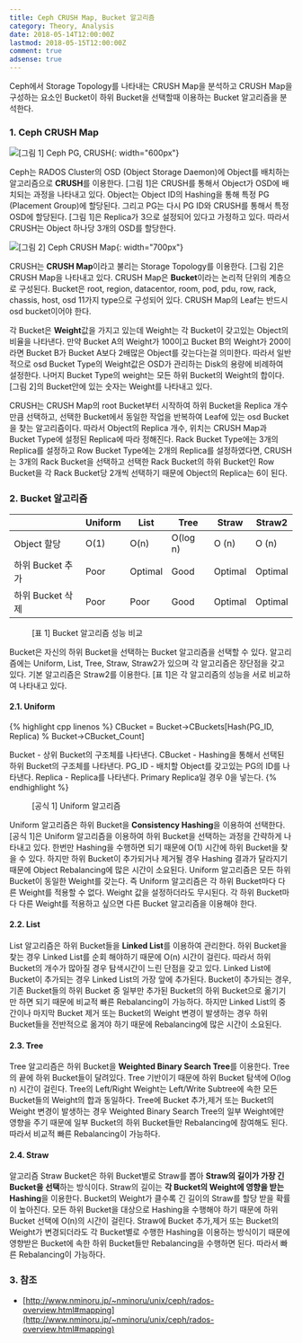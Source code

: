 ```yaml
---
title: Ceph CRUSH Map, Bucket 알고리즘
category: Theory, Analysis
date: 2018-05-14T12:00:00Z
lastmod: 2018-05-15T12:00:00Z
comment: true
adsense: true
---
```


Ceph에서 Storage Topology를 나타내는 CRUSH Map을 분석하고 CRUSH Map을 구성하는 요소인 Bucket이 하위 Bucket을 선택할때 이용하는 Bucket 알고리즘을 분석한다.

### 1. Ceph CRUSH Map

![[그림 1] Ceph PG, CRUSH]({{site.baseurl}}/images/theory_analysis/Ceph_CRUSH_Map_Bucket_Type/Ceph_PG_CRUSH.PNG){: width="600px"}

Ceph는 RADOS Cluster의 OSD (Object Storage Daemon)에 Object를 배치하는 알고리즘으로 **CRUSH**를 이용한다. [그림 1]은 CRUSH를 통해서 Object가 OSD에 배치되는 과정을 나타내고 있다. Object는 Object ID의 Hashing을 통해 특정 PG (Placement Group)에 할당된다. 그리고 PG는 다시 PG ID와 CRUSH를 통해서 특정 OSD에 할당된다. [그림 1]은 Replica가 3으로 설정되어 있다고 가정하고 있다. 따라서 CRUSH는 Object 하나당 3개의 OSD를 할당한다.

![[그림 2] Ceph CRUSH Map]({{site.baseurl}}/images/theory_analysis/Ceph_CRUSH_Map_Bucket_Type/Ceph_CRUSH_Map.PNG){: width="700px"}

CRUSH는 **CRUSH Map**이라고 불리는 Storage Topology를 이용한다. [그림 2]은 CRUSH Map을 나타내고 있다. CRUSH Map은 **Bucket**이라는 논리적 단위의 계층으로 구성된다. Bucket은 root, region, datacentor, room, pod, pdu, row, rack, chassis, host, osd 11가지 type으로 구성되어 있다. CRUSH Map의 Leaf는 반드시 osd bucket이어야 한다.

각 Bucket은 **Weight**값을 가지고 있는데 Weight는 각 Bucket이 갖고있는 Object의 비율을 나타낸다. 만약 Bucket A의 Weight가 100이고 Bucket B의 Weight가 200이라면 Bucket B가 Bucket A보다 2배많은 Object를 갖는다는걸 의미한다. 따라서 일반적으로 osd Bucket Type의 Weight값은 OSD가 관리하는 Disk의 용량에 비례하여 설정한다. 나머지 Bucket Type의 weight는 모든 하위 Bucket의 Weight의 합이다. [그림 2]의 Bucket안에 있는 숫자는 Weight를 나타내고 있다.

CRUSH는 CRUSH Map의 root Bucket부터 시작하여 하위 Bucket을 Replica 개수 만큼 선택하고, 선택한 Bucket에서 동일한 작업을 반복하여 Leaf에 있는 osd Bucket을 찾는 알고리즘이다. 따라서 Object의 Replica 개수, 위치는 CRUSH Map과 Bucket Type에 설정된 Replica에 따라 정해진다. Rack Bucket Type에는 3개의 Replica를 설정하고 Row Bucket Type에는 2개의 Replica를 설정하였다면, CRUSH는 3개의 Rack Bucket을 선택하고 선택한 Rack Bucket의 하위 Bucket인 Row Bucket을 각 Rack Bucket당 2개씩 선택하기 때문에 Object의 Replica는 6이 된다.

### 2. Bucket 알고리즘

| | Uniform | List | Tree | Straw | Straw2 |
|----|----|----|----|----|----|
| Object 할당 | O(1) | O(n) | O(log n) | O (n) | O (n) |
| 하위 Bucket 추가 | Poor | Optimal | Good | Optimal | Optimal |
| 하위 Bucket 삭제 | Poor | Poor | Good | Optimal | Optimal |

<figure>
<figcaption class="caption">[표 1] Bucket 알고리즘 성능 비교</figcaption>
</figure>

Bucket은 자신의 하위 Bucket을 선택하는 Bucket 알고리즘을 선택할 수 있다. 알고리즘에는 Uniform, List, Tree, Straw, Straw2가 있으며 각 알고리즘은 장단점을 갖고 있다. 기본 알고리즘은 Straw2를 이용한다. [표 1]은 각 알고리즘의 성능을 서로 비교하여 나타내고 있다.

#### 2.1. Uniform

{% highlight cpp linenos %}
CBucket = Bucket->CBuckets[Hash(PG_ID, Replica) % Bucket->CBucket_Count]

Bucket - 상위 Bucket의 구조체를 나타낸다.
CBucket - Hashing을 통해서 선택된 하위 Bucket의 구조체를 나타낸다.
PG_ID - 배치할 Object를 갖고있는 PG의 ID를 나타낸다.
Replica - Replica를 나타낸다. Primary Replica일 경우 0을 넣는다.
{% endhighlight %}
<figure>
<figcaption class="caption">[공식 1] Uniform 알고리즘</figcaption>
</figure>

Uniform 알고리즘은 하위 Bucket을 **Consistency Hashing**을 이용하여 선택한다. [공식 1]은 Uniform 알고리즘을 이용하여 하위 Bucket을 선택하는 과정을 간략하게 나타내고 있다. 한번만 Hashing을 수행하면 되기 때문에 O(1) 시간에 하위 Bucket을 찾을 수 있다. 하지만 하위 Bucket이 추가되거나 제거될 경우 Hashing 결과가 달라지기 때문에 Object Rebalancing에 많은 시간이 소요된다. Uniform 알고리즘은 모든 하위 Bucket이 동일한 Weight를 갖는다. 즉 Uniform 알고리즘은 각 하위 Bucket마다 다른 Weight를 적용할 수 없다. Weight 값을 설정하더라도 무시된다. 각 하위 Bucket마다 다른 Weight를 적용하고 싶으면 다른 Bucket 알고리즘을 이용해야 한다.

#### 2.2. List

List 알고리즘은 하위 Bucket들을 **Linked List**를 이용하여 관리한다. 하위 Bucket을 찾는 경우 Linked List를 순회 해야하기 때문에 O(n) 시간이 걸린다. 따라서 하위 Bucket의 개수가 많아질 경우 탐색시간이 느린 단점을 갖고 있다. Linked List에 Bucket이 추가되는 경우 Linked List의 가장 앞에 추가된다. Bucket이 추가되는 경우, 기존 Bucket들의 하위 Bucket 중 일부만 추가된 Bucket의 하위 Bucket으로 옮기기만 하면 되기 때문에 비교적 빠른 Rebalancing이 가능하다. 하지만 Linked List의 중간이나 마지막 Bucket 제거 또는 Bucket의 Weight 변경이 발생하는 경우 하위 Bucket들을 전반적으로 옮겨야 하기 때문에 Rebalancing에 많은 시간이 소요된다.

#### 2.3. Tree

Tree 알고리즘은 하위 Bucket을 **Weighted Binary Search Tree**를 이용한다. Tree의 끝에 하위 Bucket들이 달려있다. Tree 기반이기 때문에 하위 Bucket 탐색에 O(log n) 시간이 걸린다. Tree의 Left/Right Weight는 Left/Write Subtree에 속한 모든 Bucket들의 Weight의 합과 동일하다. Tree에 Bucket 추가,제거 또는 Bucket의 Weight 변경이 발생하는 경우 Weighted Binary Search Tree의 일부 Weight에만 영향을 주기 때문에 일부 Bucket의 하위 Bucket들만 Rebalancing에 참여해도 된다. 따라서 비교적 빠른 Rebalancing이 가능하다.

#### 2.4. Straw

알고리즘 Straw Bucket은 하위 Bucket별로 Straw를 뽑아 **Straw의 길이가 가장 긴 Bucket을 선택**하는 방식이다. Straw의 길이는 **각 Bucket의 Weight에 영향을 받는 Hashing**을 이용한다. Bucket의 Weight가 클수록 긴 길이의 Straw를 할당 받을 확률이 높아진다. 모든 하위 Bucket을 대상으로 Hashing을 수행해야 하기 때문에 하위 Bucket 선택에 O(n)의 시간이 걸린다. Straw에 Bucket 추가,제거 또는 Bucket의 Weight가 변경되더라도 각 Bucket별로 수행한 Hashing을 이용하는 방식이기 때문에 영향받은 Bucket에 속한 하위 Bucket들만 Rebalancing을 수행하면 된다. 따라서 빠른 Rebalancing이 가능하다.

### 3. 참조

* [http://www.nminoru.jp/~nminoru/unix/ceph/rados-overview.html#mapping](http://www.nminoru.jp/~nminoru/unix/ceph/rados-overview.html#mapping)
